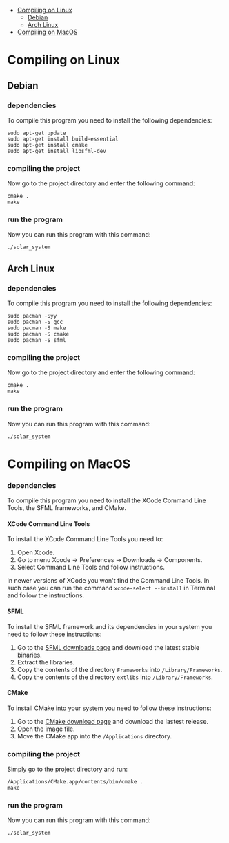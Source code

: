 * [Compiling on Linux](#compiling-on-linux)
  * [Debian](#debian)
  * [Arch Linux](#arch-linux)
* [Compiling on MacOS](#compiling-on-macos)

# Compiling on Linux

## Debian

### dependencies

To compile this program you need to install the following dependencies:

```
sudo apt-get update
sudo apt-get install build-essential
sudo apt-get install cmake
sudo apt-get install libsfml-dev
```

### compiling the project

Now go to the project directory and enter the following command:

```
cmake .
make
```

### run the program

Now you can run this program with this command:

```
./solar_system
```

## Arch Linux

### dependencies

To compile this program you need to install the following dependencies:

```
sudo pacman -Syy
sudo pacman -S gcc
sudo pacman -S make
sudo pacman -S cmake
sudo pacman -S sfml
```

### compiling the project

Now go to the project directory and enter the following command:

```
cmake .
make
```

### run the program

Now you can run this program with this command:

```
./solar_system
```

# Compiling on MacOS

### dependencies

To compile this program you need to install the XCode Command Line Tools, the SFML frameworks, and CMake.

#### XCode Command Line Tools

To install the XCode Command Line Tools you need to:

1. Open Xcode.
2. Go to menu Xcode -> Preferences -> Downloads -> Components.
3. Select Command Line Tools and follow instructions.

In newer versions of XCode you won't find the Command Line Tools. In such case you can run the command `xcode-select --install` in Terminal and follow the instructions.

#### SFML

To install the SFML framework and its dependencies in your system you need to follow these instructions:

1. Go to the [SFML downloads page](https://www.sfml-dev.org/download.php) and download the latest stable binaries.
2. Extract the libraries.
3. Copy the contents of the directory `Frameworks` into `/Library/Frameworks`.
4. Copy the contents of the directory `extlibs` into `/Library/Frameworks`.

#### CMake

To install CMake into your system you need to follow these instructions:

1. Go to the [CMake download page](https://cmake.org/download/) and download the lastest release.
2. Open the image file.
3. Move the CMake app into the `/Applications` directory.

### compiling the project

Simply go to the project directory and run:

```
/Applications/CMake.app/contents/bin/cmake .
make
```

### run the program

Now you can run this program with this command:

```
./solar_system
```
